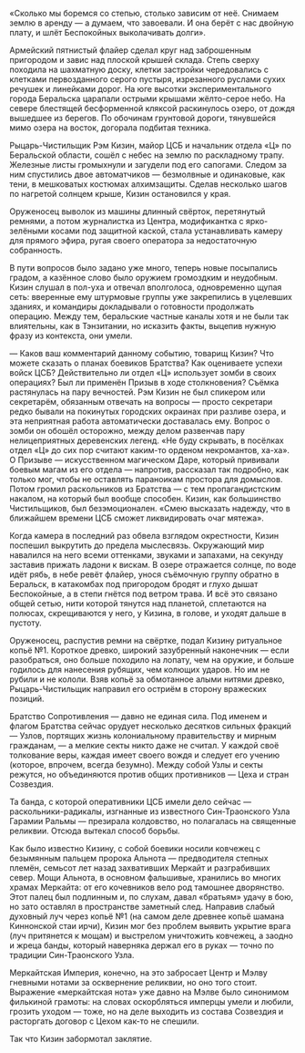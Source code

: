 «Сколько мы боремся со степью, столько зависим от неё. Снимаем землю в аренду — а думаем, что завоевали. И она берёт с нас двойную плату, и шлёт Беспокойных выколачивать долги».

Армейский пятнистый флайер сделал круг над заброшенным пригородом и завис над плоской крышей склада. Степь сверху походила на шахматную доску, клетки застройки чередовались с клетками первозданного серого пустыря, изрезанного руслами сухих речушек и линейками дорог. На юге высотки экспериментального города Беральска царапали острыми крышами жёлто-серое небо. На севере блестящей бесформенной кляксой раскинулось озеро, от дождя вышедшее из берегов. По обочинам грунтовой дороги, тянувшейся мимо озера на восток, догорала подбитая техника.

Рыцарь-Чистильщик Рэм Кизин, майор ЦСБ и начальник отдела «Ц» по Беральской области, сошёл с небес на землю по раскладному трапу. Железные листы громыхнули и загудели под его сапогами. Следом за ним спустились двое автоматчиков — безмолвные и одинаковые, как тени, в мешковатых костюмах алхимзащиты. Сделав несколько шагов по нагретой солнцем крыше, Кизин остановился у края.

Оруженосец выволок из машины длинный свёрток, перетянутый ремнями, а потом журналистка из Центра, модификантка с ярко-зелёными косами под защитной каской, стала устанавливать камеру для прямого эфира, ругая своего оператора за недостаточную собранность.

В пути вопросов было задано уже много, теперь новые посыпались градом, а казённое слово было оружием громоздким и неудобным. Кизин слушал в пол-уха и отвечал вполголоса, одновременно щупая сеть: вверенные ему штурмовые группы уже закрепились в уцелевших зданиях, и командиры докладывали о готовности продолжать операцию. Между тем, беральские частные каналы хотя и не были так влиятельны, как в Тэнзитании, но исказить факты, выцепив нужную фразу из контекста, они умели.

— Каков ваш комментарий данному событию, товарищ Кизин? Что можете сказать о планах боевиков Братства? Как оцениваете успехи войск ЦСБ? Действительно ли отдел «Ц» использует зомби в своих операциях? Был ли применён Призыв в ходе столкновения?
Съёмка растянулась на пару вечностей. Рэм Кизин не был спикером или секретарём, обязанным отвечать на вопросы — просто секретари редко бывали на покинутых городских окраинах при разливе озера, и эта неприятная работа автоматически доставалась ему. Вопрос о зомби он обошёл осторожно, между делом развенчав пару нелицеприятных деревенских легенд. «Не буду скрывать, в посёлках отдел «Ц» до сих пор считают каким-то орденом некромантов, ха-ха». О Призыве — искусственном магическом Даре, который прививали боевым магам из его отдела — напротив, рассказал так подробно, как только мог, чтобы не оставлять параноикам простора для домыслов. Потом громил раскольников из Братства — с тем пропагандистским накалом, на который был вообще способен. Кизин, как большинство Чистильщиков, был безэмоционален. «Смею высказать надежду, что в ближайшем времени ЦСБ сможет ликвидировать очаг мятежа».

Когда камера в последний раз обвела взглядом окрестности, Кизин поспешил выкрутить до предела мыслесвязь. Окружающий мир навалился на него всеми оттенками, звуками и запахами, на секунду заставив прижать ладони к вискам. В озере отражается солнце, по воде идёт рябь, в небе ревёт флайер, унося съёмочную группу обратно в Беральск, в катакомбах под пригородом бродят и глухо дышат Беспокойные, а в степи гнётся под ветром трава. И всё это связано общей сетью, нити которой тянутся над планетой, сплетаются на полюсах, скрещиваются у него, у Кизина, в голове, и уходят дальше в пустоту.

Оруженосец, распустив ремни на свёртке, подал Кизину ритуальное копьё №1. Короткое древко, широкий зазубренный наконечник — если разобраться, оно больше походило на лопату, чем на оружие, и больше годилось для нанесения рубящих, чем колющих ударов. Но им не рубили и не кололи. Взяв копьё за обмотанное алыми нитями древко, Рыцарь-Чистильщик направил его остриём в сторону вражеских позиций.

Братство Сопротивления — давно не единая сила. Под именем и флагом Братства сейчас орудует несколько десятков сильных фракций — Узлов, портящих жизнь колониальному правительству и мирным гражданам, — а мелкие секты никто даже не считал. У каждой своё толкование веры, каждая имеет своего вождя и следует его учению (которое, впрочем, всегда безумно). Между собой Узлы и секты режутся, но объединяются против общих противников — Цеха и стран Созвездия.

Та банда, с которой оперативники ЦСБ имели дело сейчас — раскольники-радикалы, изгнанные из известного Син-Траонского Узла Гарамии Ральмы — презирала колдовство, но полагалась на священные реликвии. Отсюда вытекал способ борьбы.

Как было известно Кизину, с собой боевики носили ковчежец с безымянным пальцем пророка Альнота — предводителя степных племён, семьсот лет назад захвативших Меркайт и разграбивших север. Мощи Альнота, в основном фальшивые, хранились во многих храмах Меркайта: от его кочевников вело род тамошнее дворянство. Этот палец был подлинным и, по слухам, давал «братьям» удачу в бою, но зато оставлял в пространстве заметный след. Направив слабый духовный луч через копьё №1 (на самом деле древнее копьё шамана Киннонской стаи ирчи), Кизин мог без проблем выявить укрытие врага (луч притянется к мощам) и выстрелом уничтожить ковчежец, а заодно и жреца банды, который наверняка держал его в руках — точно по традиции Син-Траонского Узла.

Меркайтская Империя, конечно, на это забросает Центр и Мэлву гневными нотами за осквернение реликвии, но оно того стоит. Выражение «меркайтская нота» уже давно на Мэлве было синонимом филькиной грамоты: на словах оскорбляться имперцы умели и любили, грозить уходом — тоже, но на деле выходить из состава Созвездия и расторгать договор с Цехом как-то не спешили.

Так что Кизин забормотал заклятие.
